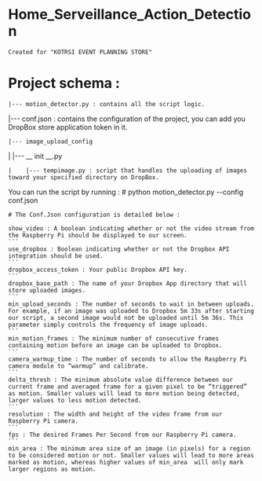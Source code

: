 # Home_Serveillance_Action_Detection
```
Created for "KOTRSI EVENT PLANNING STORE"
```
# Project schema :
```
|--- motion_detector.py : contains all the script logic.
```
|--- conf.json : contains the configuration of the project, you can add you DropBox store application token in it.
```
|--- image_upload_config
```
|    |--- __ init __.py
```
|    |--- tempimage.py : script that handles the uploading of images toward your specified directory on DropBox.
```
You can run the script by running : # python motion_detector.py --config conf.json
```
# The Conf.Json configuration is detailed below :
```
    show_video : A boolean indicating whether or not the video stream from the Raspberry Pi should be displayed to our screen.
    ```
    use_dropbox : Boolean indicating whether or not the Dropbox API integration should be used.
    ```
    dropbox_access_token : Your public Dropbox API key.
    ```
    dropbox_base_path : The name of your Dropbox App directory that will store uploaded images.
    ```
    min_upload_seconds : The number of seconds to wait in between uploads. For example, if an image was uploaded to Dropbox 5m 33s after starting our script, a second image would not be uploaded until 5m 36s. This parameter simply controls the frequency of image uploads.
    ```
    min_motion_frames : The minimum number of consecutive frames containing motion before an image can be uploaded to Dropbox.
    ```
    camera_warmup_time : The number of seconds to allow the Raspberry Pi camera module to “warmup” and calibrate.
    ```
    delta_thresh : The minimum absolute value difference between our current frame and averaged frame for a given pixel to be “triggered” as motion. Smaller values will lead to more motion being detected, larger values to less motion detected.
    ```
    resolution : The width and height of the video frame from our Raspberry Pi camera.
    ```
    fps : The desired Frames Per Second from our Raspberry Pi camera.
    ```
    min_area : The minimum area size of an image (in pixels) for a region to be considered motion or not. Smaller values will lead to more areas marked as motion, whereas higher values of min_area  will only mark larger regions as motion.
